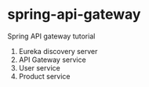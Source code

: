 # spring-api-gateway
Spring API gateway tutorial

1. Eureka discovery server
2. API Gateway service
3. User service
4. Product service
